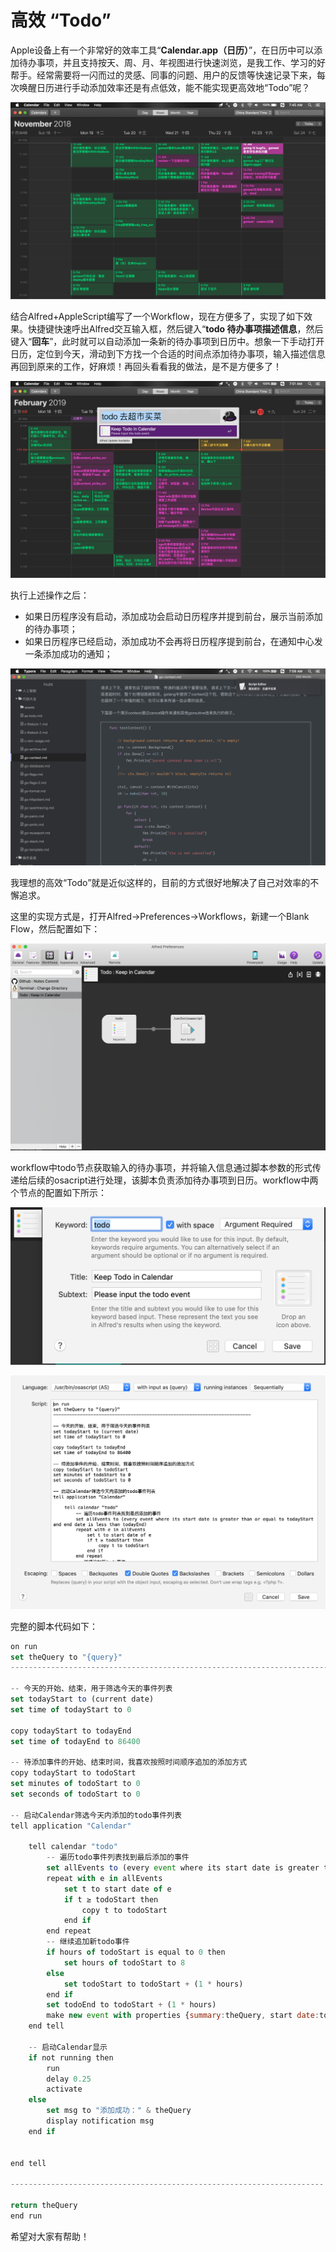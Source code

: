 # 高效 “Todo”

Apple设备上有一个非常好的效率工具“**Calendar.app（日历）**”，在日历中可以添加待办事项，并且支持按天、周、月、年视图进行快速浏览，是我工作、学习的好帮手。经常需要将一闪而过的灵感、同事的问题、用户的反馈等快速记录下来，每次唤醒日历进行手动添加效率还是有点低效，能不能实现更高效地“Todo”呢？

![calendar](assets/calendar.png)

结合Alfred+AppleScript编写了一个Workflow，现在方便多了，实现了如下效果。快捷键快速呼出Alfred交互输入框，然后键入“**todo 待办事项描述信息**，然后键入“**回车**”，此时就可以自动添加一条新的待办事项到日历中。想象一下手动打开日历，定位到今天，滑动到下方找一个合适的时间点添加待办事项，输入描述信息再回到原来的工作，好麻烦！再回头看看我的做法，是不是方便多了！

![todo](assets/todo.png)

执行上述操作之后：

- 如果日历程序没有启动，添加成功会启动日历程序并提到前台，展示当前添加的待办事项；
- 如果日历程序已经启动，添加成功不会再将日历程序提到前台，在通知中心发一条添加成功的通知；

![notify](assets/todo-notify.png)

我理想的高效“Todo”就是近似这样的，目前的方式很好地解决了自己对效率的不懈追求。

这里的实现方式是，打开Alfred->Preferences->Workflows，新建一个Blank Flow，然后配置如下：

![todo-workflow](assets/todo-workflow.png)

workflow中todo节点获取输入的待办事项，并将输入信息通过脚本参数的形式传递给后续的osacript进行处理，该脚本负责添加待办事项到日历。workflow中两个节点的配置如下所示：

![node1](assets/todo-workflow-node1.png)

![node2](assets/todo-workflow-node2.png)

完整的脚本代码如下：

```javascript
on run
set theQuery to "{query}"
--------------------------------------------------------------------------

-- 今天的开始、结束，用于筛选今天的事件列表
set todayStart to (current date)
set time of todayStart to 0

copy todayStart to todayEnd
set time of todayEnd to 86400

-- 待添加事件的开始、结束时间，我喜欢按照时间顺序追加的添加方式
copy todayStart to todoStart
set minutes of todoStart to 0
set seconds of todoStart to 0

-- 启动Calendar筛选今天内添加的todo事件列表
tell application "Calendar"
	
	tell calendar "todo"
		-- 遍历todo事件列表找到最后添加的事件
		set allEvents to (every event where its start date is greater than or equal to todayStart and end date is less than todayEnd)
		repeat with e in allEvents
			set t to start date of e
			if t ≥ todoStart then
				copy t to todoStart
			end if
		end repeat
		-- 继续追加新todo事件
		if hours of todoStart is equal to 0 then
			set hours of todoStart to 8
		else
			set todoStart to todoStart + (1 * hours)
		end if
		set todoEnd to todoStart + (1 * hours)
		make new event with properties {summary:theQuery, start date:todoStart, end date:todoEnd}
	end tell
	
	-- 启动Calendar显示
	if not running then
		run
		delay 0.25
		activate
	else
		set msg to "添加成功：" & theQuery
		display notification msg
	end if
	
	
end tell

----------------------------------------------------------------------

return theQuery
end run
```

希望对大家有帮助！